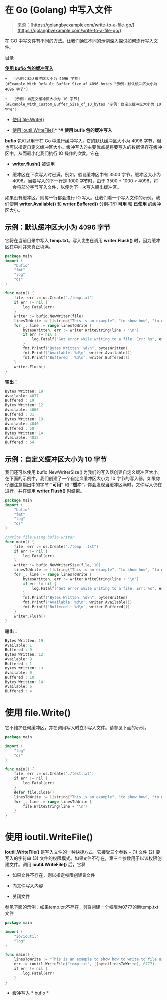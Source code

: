 <!--yml

类别：未分类

日期：2024-10-13 06:06:54

-->

# 在 Go (Golang) 中写入文件

> 来源：[https://golangbyexample.com/write-to-a-file-go/](https://golangbyexample.com/write-to-a-file-go/)

在 GO 中写文件有不同的方法。让我们通过不同的示例深入探讨如何逐行写入文件。

目录

**[使用 bufio 包的缓冲写入](#Buffered_write_using_bufio_package "使用 bufio 包的缓冲写入")**

    +   [示例：默认缓冲区大小为 4096 字节](#Example_With_Default_Buffer_Size_of_4096_bytes "示例：默认缓冲区大小为 4096 字节")

    +   [示例：自定义缓冲区大小为 10 字节](#Example_With_Custom_Buffer_Size_of_10_bytes "示例：自定义缓冲区大小为 10 字节")

+   [使用 file.Write()](#Using_fileWrite "使用 file.Write()")

+   [使用 ioutil.WriteFile()](#Using_ioutilWriteFile "使用 ioutil.WriteFile()")*  *# **使用 bufio 包的缓冲写入**

**bufio** 包可以用于在 Go 中进行缓冲写入。它的默认缓冲区大小为 4096 字节，但也可以指定自定义缓冲区大小。缓冲写入的主要优点是将要写入的数据保存在缓冲区中，从而最小化我们执行 IO 操作的次数。它在

+   **writer.flush()** 被调用

+   缓冲区在下次写入时已满。例如，假设缓冲区中有 3500 字节，缓冲区大小为 4096。当要写入的下一行是 1000 字节时，由于 3500 + 1000 > 4096，将会将部分字节写入文件，以便为下一次写入腾出缓冲区。

如果没有缓冲区，则每一行都会进行 IO 写入。让我们看一个写入文件的示例。我们使用 **writer.Available()** 和 **writer.Buffered()** 分别打印 **可用** 和 **已使用** 的缓冲区大小。

## **示例：默认缓冲区大小为 4096 字节**

它将在当前目录中写入 **temp.txt**。写入发生在调用 **writer.Flush()** 时，因为缓冲区在中间并未真正填满。

```go
package main
import (
    "bufio"
    "fmt"
    "log"
    "os"
)

func main() {
    file, err := os.Create("./temp.txt")
    if err != nil {
        log.Fatal(err)
    }
    writer := bufio.NewWriter(file)
    linesToWrite := []string{"This is an example", "to show how", "to write to a file", "line by line."}
    for _, line := range linesToWrite {
        bytesWritten, err := writer.WriteString(line + "\n")
        if err != nil {
            log.Fatalf("Got error while writing to a file. Err: %s", err.Error())
        }
        fmt.Printf("Bytes Written: %d\n", bytesWritten)
        fmt.Printf("Available: %d\n", writer.Available())
        fmt.Printf("Buffered : %d\n", writer.Buffered())
    }
    writer.Flush()
}
```

**输出：**

```go
Bytes Written: 19
Available: 4077
Buffered : 19
Bytes Written: 12
Available: 4065
Buffered : 31
Bytes Written: 19
Available: 4046
Buffered : 50
Bytes Written: 14
Available: 4032
Buffered : 64
```

## **示例：自定义缓冲区大小为 10 字节**

我们还可以使用 bufio.NewWriterSize() 为我们的写入器创建自定义缓冲区大小。在下面的示例中，我们创建了一个自定义缓冲区大小为 10 字节的写入器。如果你仔细注意输出中的字节 **“可用”** 和 **“缓冲”**，你会发现当缓冲区满时，文件写入仍在进行，并在调用 **writer.Flush()** 时结束。

```go
package main
import (
    "bufio"
    "fmt"
    "log"
    "os"
)

//Write file using bufio writer
func main() {
    file, err := os.Create("./temp  .txt")
    if err != nil {
        log.Fatal(err)
    }
    writer := bufio.NewWriterSize(file, 10)
    linesToWrite := []string{"This is an example", "to show how", "to write to a file", "line by line."}
    for _, line := range linesToWrite {
        bytesWritten, err := writer.WriteString(line + "\n")
        if err != nil {
            log.Fatalf("Got error while writing to a file. Err: %s", err.Error())
        }
        fmt.Printf("Bytes Written: %d\n", bytesWritten)
        fmt.Printf("Available: %d\n", writer.Available())
        fmt.Printf("Buffered : %d\n", writer.Buffered())
    }
    writer.Flush()
}
```

**输出：**

```go
Bytes Written: 19
Available: 1
Buffered : 9
Bytes Written: 12
Available: 9
Buffered : 1
Bytes Written: 19
Available: 0
Buffered : 10
Bytes Written: 14
Available: 6
Buffered : 4
```

# **使用 file.Write()**

它不维护任何缓冲区，并在调用写入时立即写入文件。请参见下面的示例。

```go
package main

import (
    "log"
    "os"
)

func main() {
    file, err := os.Create("./test.txt")
    if err != nil {
        log.Fatal(err)
    }
    defer file.Close()
    linesToWrite := []string{"This is an example", "to show how", "to write to a file", "line by line."}
    for _, line := range linesToWrite {
        file.WriteString(line + "\n")
    }
}
```

# **使用 ioutil.WriteFile()**

**ioutil.WriteFile()** 是写入文件的一种快捷方式。它接受三个参数 – (1) 文件 (2) 要写入的字符串 (3) 文件的权限模式。如果文件不存在，第三个参数用于以该权限创建文件。调用 **ioutil.WriteFile()** 后，它将

+   如果文件不存在，则以指定权限创建该文件

+   向文件写入内容

+   关闭文件

参见下面的示例：如果temp.txt不存在，则将创建一个权限为0777的新temp.txt文件

```go
package main

import (
    "io/ioutil"
    "log"
)

func main() {
    linesToWrite := "This is an example to show how to write to file using ioutil"
    err := ioutil.WriteFile("temp.txt", []byte(linesToWrite), 0777)
    if err != nil {
        log.Fatal(err)
    }
}
```

+   [缓冲写入](https://golangbyexample.com/tag/buffered-write/) *   [bufio](https://golangbyexample.com/tag/bufio/) *
